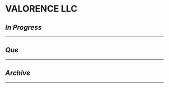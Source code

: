 # VALORENCE LLC

## *In Progress*

--------------------

## *Que*

-----------------------------------
## *Archive*

-----------------------------------


